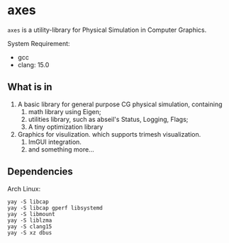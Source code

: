 # axes

`axes` is a utility-library for Physical Simulation in Computer Graphics.

System Requirement:

- gcc
- clang: 15.0

## What is in

1. A basic library for general purpose CG physical simulation, containing
   1. math library using Eigen;
   2. utilities library, such as abseil's Status, Logging, Flags;
   3. A tiny optimization library
2. Graphics for visulization. which supports trimesh visualization.
   1. ImGUI integration.
   2. and something more...

## Dependencies

Arch Linux:

```
yay -S libcap 
yay -S libcap gperf libsystemd
yay -S libmount
yay -S liblzma
yay -S clang15
yay -S xz dbus
```

